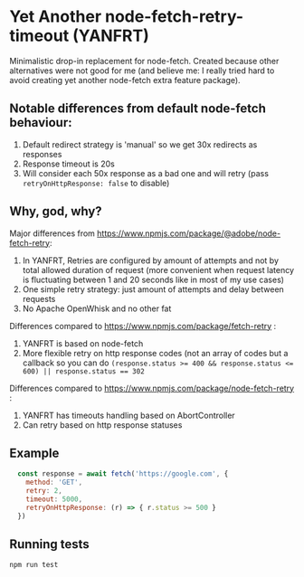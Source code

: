 # Yet Another node-fetch-retry-timeout (YANFRT)

Minimalistic drop-in replacement for node-fetch. Created because other alternatives were not good for me (and believe me: I really tried hard to avoid creating yet another node-fetch extra feature package).

## Notable differences from default node-fetch behaviour:
1. Default redirect strategy is 'manual' so we get 30x redirects as responses
2. Response timeout is 20s
3. Will consider each 50x response as a bad one and will retry (pass `retryOnHttpResponse: false` to disable)

## Why, god, why?
Major differences from https://www.npmjs.com/package/@adobe/node-fetch-retry:
1. In YANFRT, Retries are configured by amount of attempts and not by total allowed duration of request (more convenient when request latency is fluctuating between 1 and 20 seconds like in most of my use cases)
2. One simple retry strategy: just amount of attempts and delay between requests
3. No Apache OpenWhisk and no other fat

Differences compared to https://www.npmjs.com/package/fetch-retry :
1. YANFRT is based on node-fetch
2. More flexible retry on http response codes (not an array of codes but a callback so you can do `(response.status >= 400 && response.status <= 600) || response.status == 302`

Differences compared to https://www.npmjs.com/package/node-fetch-retry :
1. YANFRT has timeouts handling based on AbortController
1. Can retry based on http response statuses


## Example
```js
  const response = await fetch('https://google.com', { 
    method: 'GET', 
    retry: 2, 
    timeout: 5000, 
    retryOnHttpResponse: (r) => { r.status >= 500 } 
  })
```

## Running tests
`npm run test`
